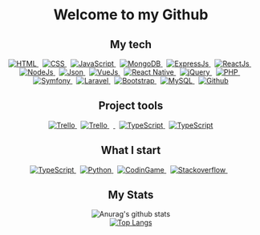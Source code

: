 <div align="center">
  <h1><img src="" alt="">Welcome to my Github</h1>
  <div>
    <h2>My tech</h2>
    <a href="https://devdocs.io/html/">
      <img src="https://img.shields.io/badge/html5%20-%23e34f26.svg?&style=for-the-badge&logo=html5&logoColor=white" alt="HTML" />
    </a>&nbsp;
    <a href="https://devdocs.io/css/">
      <img src="https://img.shields.io/badge/CSS3-1572B6?&style=for-the-badge&logo=css3&logoColor=white" alt="CSS" />
    </a>&nbsp;
    <a href="https://developer.mozilla.org/fr/docs/Web/JavaScript">
      <img src="https://img.shields.io/badge/JavaScript-F7DF1E?style=for-the-badge&logo=javascript&logoColor=black" alt="JavaScript" />
    </a>&nbsp;
    <a href="https://www.mongodb.com/docs/">
      <img src="https://img.shields.io/badge/MongoDB-4EA94B?style=for-the-badge&logo=mongodb&logoColor=white" alt="MongoDB" />
    </a>&nbsp;
    <a href="https://expressjs.com/">
      <img src="https://img.shields.io/badge/Express.js-404D59?style=for-the-badge" alt="ExpressJs" />
    </a>&nbsp;
    <a href="https://fr.reactjs.org/">
      <img src="https://img.shields.io/badge/React.js-20232A?style=for-the-badge&logo=react&logoColor=61DAFB" alt="ReactJs" />
    </a>&nbsp;
    <a href="https://nodejs.org/en/">
      <img src="https://img.shields.io/badge/node.js%20-%23339933.svg?&style=for-the-badge&logo=node.js&logoColor=white" alt="NodeJs" />
    </a>&nbsp;
    <a href="https://www.json.org/json-en.html">
      <img src="https://img.shields.io/badge/json-5E5C5C?style=for-the-badge&logo=json&logoColor=white" alt="Json" />
    </a>&nbsp;
    <a href="https://vuejs.org/">
      <img src="https://img.shields.io/badge/Vue.js-35495E?style=for-the-badge&logo=vue.js&logoColor=4FC08D" alt="VueJs" />
    </a>&nbsp;
    <a href="https://reactnative.dev/">
      <img src="https://img.shields.io/badge/React_Native-20232A?style=for-the-badge&logo=react&logoColor=61DAFB" alt="React Native" />
    </a>&nbsp;
    <a href="https://api.jquery.com/">
      <img src="https://img.shields.io/badge/jQuery-0769AD?style=for-the-badge&logo=jquery&logoColor=white" alt="jQuery" />
    </a>&nbsp;
    <a href="https://www.php.net/">
      <img src="https://img.shields.io/badge/PHP-777BB4?style=for-the-badge&logo=php&logoColor=white" alt="PHP" />
    </a>&nbsp;
    <a href="https://symfony.com/">
      <img src="https://img.shields.io/badge/Symfony-EEE?style=for-the-badge&logo=symfony&logoColor=000" alt="Symfony" />
    </a>&nbsp;
    <a href="https://laravel.com/">
      <img src="https://img.shields.io/badge/Laravel-FF2D20?style=for-the-badge&logo=laravel&logoColor=white" alt="Laravel" />
    </a>&nbsp;
    <a href="https://getbootstrap.com/">
      <img src="https://img.shields.io/badge/Bootstrap-563D7C?style=for-the-badge&logo=bootstrap&logoColor=white" alt="Bootstrap" />
    </a>&nbsp;
    <a href="https://www.mysql.com/">
      <img src="https://img.shields.io/badge/MySQL-01758F?style=for-the-badge&logo=mysql&logoColor=F29111" alt="MySQL" />
    </a>&nbsp;
    <a href="https://github.com/archi974?tab=repositories">
      <img src="https://img.shields.io/badge/Github-222?style=for-the-badge&logo=github&logoColor=white" alt="Github" />
    </a>
  </div>
  <div>
    <h2>Project tools</h2>
    <a href="https://trello.com/archi_974">
      <img src="https://img.shields.io/badge/Trello-1572B6?style=for-the-badge&logo=trello&logoColor=white" alt="Trello" />
    </a>&nbsp;
    <a href="https://www.notion.so/">
      <img src="https://img.shields.io/badge/Notion-FFF?style=for-the-badge&logo=notion&logoColor=000" alt="Trello" />
    </a>&nbsp;
    <a href="https://www.postman.com/">
      <img src="https://img.shields.io/badge/Postman-F76836?style=for-the-badge&logo=postman&logoColor=FFF" alt="" />
    </a>&nbsp;
    <a href="https://www.figma.com/">
      <img src="https://img.shields.io/badge/Figma-FFF?style=for-the-badge&logo=figma&logoColor=red" alt="TypeScript" />
    </a>&nbsp;
    <a href="https://www.canva.com/">
      <img src="https://img.shields.io/badge/Canva-2CAFD3?style=for-the-badge&logo=canva&logoColor=FFF" alt="TypeScript" />
    </a>
    
  </div>
  <div>
    <h2>What I start</h2>
    <a href="https://www.typescriptlang.org/">
      <img src="https://img.shields.io/badge/TypeScript-blue?style=for-the-badge&logo=typescript&logoColor=DDD" alt="TypeScript" />
    </a>&nbsp;
    <a href="https://docs.python.org/fr/3/">
      <img src="https://img.shields.io/badge/Python-275378?style=for-the-badge&logo=python&logoColor=yellow" alt="Python" />
    </a>&nbsp;
    <a href="https://www.codingame.com/home">
      <img src="https://img.shields.io/badge/CodinGame-252E38?style=for-the-badge&logo=codingame&logoColor=yellow" alt="CodinGame" />
    </a>&nbsp;
    <a href="https://stackoverflow.com/">
      <img src="https://img.shields.io/badge/Stackoverflow-FFF?style=for-the-badge&logo=stackoverflow&logoColor=orange" alt="Stackoverflow" />
    </a>&nbsp;
    <a href="https://tailwindcss.com/">
      <img src="https://img.shields.io/badge/Tailwind Css-0B2239?style=for-the-badge&logo=tailwindcss&logoColor=37BCF8" alt="" />
    </a>
  </div>
  <h2>My Stats</h2>

  ![Anurag's github stats](https://github-readme-stats.vercel.app/api?username=archi974&show_icons=true&theme=radical) 
  <br />
  [![Top Langs](https://github-readme-stats.vercel.app/api/top-langs/?username=archi974&layout=compact&show_icons=true&theme=radical)](https://github.com/anuraghazra/github-readme-stats)
  
</div>
